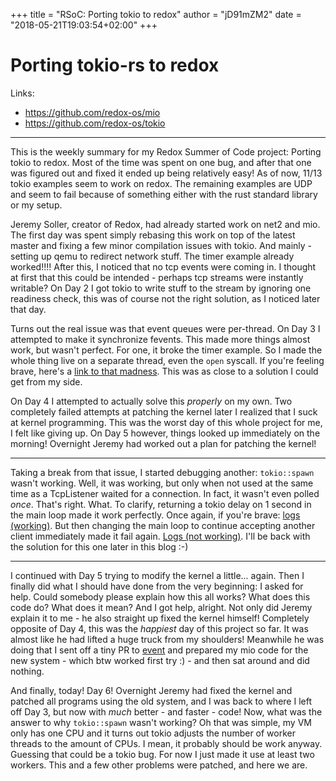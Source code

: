 +++
title = "RSoC: Porting tokio to redox"
author = "jD91mZM2"
date = "2018-05-21T19:03:54+02:00"
+++

# Porting tokio-rs to redox

Links:

 - https://github.com/redox-os/mio
 - https://github.com/redox-os/tokio

-------------------------

This is the weekly summary for my Redox Summer of Code project: Porting tokio to redox.
Most of the time was spent on one bug, and after that one was figured out and fixed it ended up being relatively easy!
As of now, 11/13 tokio examples seem to work on redox.
The remaining examples are UDP and seem to fail because of something either with the rust standard library or my setup.

Jeremy Soller, creator of Redox, had already started work on net2 and mio.
The first day was spent simply rebasing this work on top of the latest master
and fixing a few minor compilation issues with tokio.
And mainly - setting up qemu to redirect network stuff.
The timer example already worked!!!!
After this, I noticed that no tcp events were coming in.
I thought at first that this could be intended - perhaps tcp streams were instantly writable?
On Day 2 I got tokio to write stuff to the stream by ignoring one readiness check,
this was of course not the right solution, as I noticed later that day.

Turns out the real issue was that event queues were per-thread.
On Day 3 I attempted to make it synchronize fevents.
This made more things almost work, but wasn't perfect. For one, it broke the timer example.
So I made the whole thing live on a separate thread, even the `open` syscall.
If you're feeling brave, here's a [link to that madness](https://github.com/redox-os/mio/blob/old-single-threaded-madness/src/sys/redox/selector.rs).
This was as close to a solution I could get from my side.

On Day 4 I attempted to actually solve this *properly* on my own.
Two completely failed attempts at patching the kernel later I realized that I suck at kernel programming.
This was the worst day of this whole project for me, I felt like giving up.
On Day 5 however, things looked up immediately on the morning!
Overnight Jeremy had worked out a plan for patching the kernel!

-------------------------

Taking a break from that issue, I started debugging another: `tokio::spawn` wasn't working.
Well, it was working, but only when not used at the same time as a TcpListener waited for a connection.
In fact, it wasn't even polled *once*. That's right. What.
To clarify, returning a tokio delay on 1 second in the main loop made it work perfectly.
Once again, if you're brave: [logs (working)](https://gist.github.com/cea1b8d76ea448e3e1a0a0cef9346993).
But then changing the main loop to continue accepting another client immediately made it fail again. [Logs (not working)](https://gist.github.com/be3f4aedfe4ec44f88d73bd5b993bf1e).
I'll be back with the solution for this one later in this blog :-)

-------------------------

I continued with Day 5 trying to modify the kernel a little... again.
Then I finally did what I should have done from the very beginning:
I asked for help. Could somebody please explain how this all works? What does this code do? What does it mean?
And I got help, alright. Not only did Jeremy explain it to me - he also straight up fixed the kernel himself!
Completely opposite of Day 4, this was the *happiest* day of this project so far.
It was almost like he had lifted a huge truck from my shoulders!
Meanwhile he was doing that I sent off a tiny PR to [event](https://github.com/redox-os/event/pull/3)
and prepared my mio code for the new system - which btw worked first try :) - and then sat around and did nothing.

And finally, today! Day 6!
Overnight Jeremy had fixed the kernel and patched all programs using the old system,
and I was back to where I left off Day 3, but now with *much* better - and faster - code!
Now, what was the answer to why `tokio::spawn` wasn't working?
Oh that was simple, my VM only has one CPU and it turns out tokio adjusts the number of worker threads
to the amount of CPUs.
I mean, it probably should be work anyway. Guessing that could be a tokio bug.
For now I just made it use at least two workers.
This and a few other problems were patched, and here we are.
